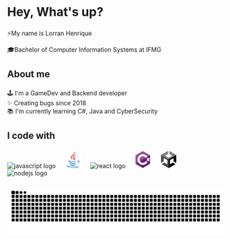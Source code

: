 <h1 align="left">Hey, What's up?</h1>

###

<p align="left">⚡My name is Lorran Henrique</p>
<p align="left">🎓Bachelor of Computer Information Systems at IFMG</p>

###

<h2 align="left">About me</h2>

###

<p align="left">🕹️ I'm a GameDev and Backend developer<br>✨ Creating bugs since 2018<br>📚 I'm currently learning C#, Java and CyberSecurity<br></p>

###

<h2 align="left">I code with</h2>

###

<div align="left">
  <img src="https://cdn.jsdelivr.net/gh/devicons/devicon/icons/javascript/javascript-original.svg" height="40" alt="javascript logo"  />
  <img width="12" />
  <img src="https://github.com/devicons/devicon/blob/v2.16.0/icons/java/java-original.svg" height="40" alt="java logo"  />
  <img width="12" />
  <img src="https://cdn.jsdelivr.net/gh/devicons/devicon/icons/react/react-original.svg" height="40" alt="react logo"  />
  <img width="12" />
  <img src=https://github.com/devicons/devicon/blob/v2.16.0/icons/csharp/csharp-original.svg height="40" alt="csharp logo"  />
  <img width="12" />
  <img src=https://github.com/devicons/devicon/blob/v2.16.0/icons/unity/unity-original.svg height="40" alt="unity logo"  />
  <img width="12" />
  <img src="https://cdn.jsdelivr.net/gh/devicons/devicon/icons/nodejs/nodejs-original.svg" height="40" alt="nodejs logo"  />
  <img width="12" />
</div>

###
<img src="https://raw.githubusercontent.com/lorranhenrique/lorranhenrique/output/snake.svg" alt="Snake animation" />

###
